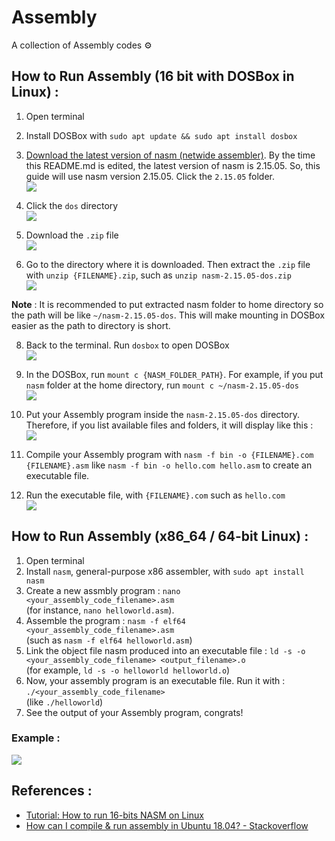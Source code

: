 # Assembly

A collection of Assembly codes ⚙️

## How to Run Assembly (16 bit with DOSBox in Linux) :
1. Open terminal

2. Install DOSBox with `sudo apt update && sudo apt install dosbox`

3. [Download the latest version of nasm (netwide assembler)](https://www.nasm.us/pub/nasm/releasebuilds/?C=M;O=D). By the time this README.md is edited, the latest version of nasm is 2.15.05. So, this guide will use nasm version 2.15.05. Click the `2.15.05` folder. <br>
<img src="https://i.ibb.co/kXT68Ys/install-nasm.png" /><br>

4. Click the `dos` directory <br>
<img src="https://i.ibb.co/7y67qxq/install-nasm-2.png" /><br>

6. Download the `.zip` file <br>
<img src="https://i.ibb.co/zfzNprg/install-nasm-3.png" /><br>

7. Go to the directory where it is downloaded. Then extract the `.zip` file with `unzip {FILENAME}.zip`, such as `unzip nasm-2.15.05-dos.zip` <br>
<img src="https://i.ibb.co/sKmgnfK/install-nasm-4.png" /><br>

**Note** : It is recommended to put extracted nasm folder to home directory so the path will be like `~/nasm-2.15.05-dos`. This will make mounting in DOSBox easier as the path to directory is short.

8. Back to the terminal. Run `dosbox` to open DOSBox <br>
<img src="https://i.ibb.co/7RJQPHW/run-nasm-assembly-0.png" /><br>

9. In the DOSBox, run `mount c {NASM_FOLDER_PATH}`. For example, if you put `nasm` folder at the home directory, run `mount c ~/nasm-2.15.05-dos` <br>
<img src="https://i.ibb.co/T8FZ93c/run-assembly-1.png" /><br>

10. Put your Assembly program inside the `nasm-2.15.05-dos` directory. Therefore, if you list available files and folders, it will display like this : <br>
<img src="https://i.ibb.co/zZVz5NY/run-assembly-2.png" /><br>

11. Compile your Assembly program with `nasm -f bin -o {FILENAME}.com {FILENAME}.asm` like `nasm -f bin -o hello.com hello.asm` to create an executable file.

12. Run the executable file, with `{FILENAME}.com` such as `hello.com` <br>
<img src="https://i.ibb.co/tPC6XwW/run-assembly-3.png" /><br>

## How to Run Assembly (x86_64 / 64-bit Linux) :
1. Open terminal
2. Install `nasm`, general-purpose x86 assembler, with `sudo apt install nasm`
3. Create a new assmbly program : `nano <your_assembly_code_filename>.asm` <br>(for instance, `nano helloworld.asm`).
4. Assemble the program : `nasm -f elf64 <your_assembly_code_filename>.asm` <br>(such as `nasm -f elf64 helloworld.asm`) 
5. Link the object file nasm produced into an executable file : `ld -s -o <your_assembly_code_filename> <output_filename>.o` <br>(for example, `ld -s -o helloworld helloworld.o`)
6. Now, your assembly program is an executable file. Run it with : `./<your_assembly_code_filename>` <br>(like `./helloworld`)
7. See the output of your Assembly program, congrats!

### Example :<br>
<img src="https://i.ibb.co/SsZMSBr/how-to-run-assembly.png" />

## References :
- [Tutorial: How to run 16-bits NASM on Linux](https://forum.nasm.us/index.php?topic=1297.0)
- [How can I compile & run assembly in Ubuntu 18.04? - Stackoverflow](https://askubuntu.com/questions/1064619/how-can-i-compile-run-assembly-in-ubuntu-18-04)
